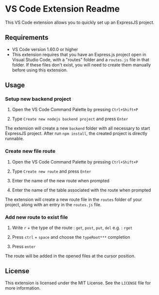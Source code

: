 # VS Code Extension Readme

This VS Code extension allows you to quickly set up an ExpressJS project.

## Requirements

-   VS Code version 1.60.0 or higher
-   This extension requires that you have an Express.js project open in Visual Studio Code, with a "routes" folder and a `routes.js` file in that folder. If these files don't exist, you will need to create them manually before using this extension.

## Usage

### Setup new backend project

1. Open the VS Code Command Palette by pressing `Ctrl+Shift+P`

2. Type `Create new nodejs backend project` and press `Enter`

The extension will create a new `backend` folder with all necessary to start ExpressJS project. After run `npm install`, the created project is directly runnable.

### Create new file route

1. Open the VS Code Command Palette by pressing `Ctrl+Shift+P`

2. Type `Create new route` and press `Enter`

3. Enter the name of the new route when prompted

4. Enter the name of the table associated with the route when prompted

The extension will create a new route file in the `routes` folder of your project, along with an entry in the `routes.js` file.

### Add new route to exist file

1. Write `r` + the type of the route : `get`, `post`, `put`, `del`
   e.g. : `rget`

2. Press `ctrl` + `space` and choose the `typeRoot***` completion

3. Press `enter`

The route will be added in the opened files at the cursor position.

## License

This extension is licensed under the MIT License. See the `LICENSE` file for more information.
